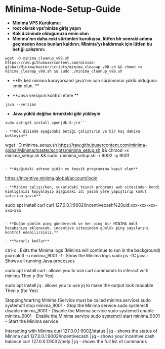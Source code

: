 # Minima-Node-Setup-Guide

- **Minima VPS Kurulumu:**
- **root olarak vps'ninize giriş yapın**
- **Kök dizininde olduğunuza emin olun**
- **Minima'nın daha eski sürümleri kuruluysa, lütfen bir sonraki adıma geçmeden önce bunları kaldırın. Minima'yı kaldırmak için lütfen bu betiği çalıştırın:**
```
wget -O minima_cleanup_v98.sh https://raw.githubusercontent.com/minima-global/Minima/master/scripts/minima_cleanup_v98.sh && chmod +x minima_cleanup_v98.sh && sudo ./minima_cleanup_v98.sh
```
- **İlk kez minima kuruyorsanız java'nın son sürümünün yüklü olduğuna emin olun. **

- **Java versiyon kontrol etme **
```
java --version
```
- **Java yüklü değilse örnekteki gibi yükleyin**
```
sudo apt-get install openjdk-8-jre```

- **Kök dizinde aşağıdaki betiği çalıştırın ve bir kaç dakika bekleyin** 
```
wget -O minima_setup.sh https://raw.githubusercontent.com/minima-global/Minima/master/scripts/minima_setup.sh && chmod +x minima_setup.sh && sudo ./minima_setup.sh -r 9002 -p 9001
```

- **Aşağıdaki adrese gidin ve teşvik programına kayıt olun** 

```
https://incentive.minima.global/account/login
```
- **Minima çalışırken, yukarıdaki teşvik programı web sitesinden kendi kimliğinizi kopyalayıp aşağıdaki id: yazan yere yapıştırıp komut satırına yazın**
```
sudo apt install curl
curl 127.0.0.1:9002/incentivecash%20uid:xxx-xxx-xxx-xxx-xxx
```

- **Düğüm günlük ping gönderecek ve her ping bir MİNİMA ödül hesabınıza eklenecek. incentive sitesinden günlük ping sayılarını kontrol edebilirsiniz.**  

- **Yararlı kodlar**

```
ctrl-c : Exits the Minima logs (Minima will continue to run in the background)
journalctl -u minima_9001 -f : Show the Minima logs
sudo ps -fC java : Shows all running Java processes

sudo apt install curl : allows you to use curl commands to interact with minima
Then y (for Yes)

sudo apt install jq : allows you to use jq to make the output look readable
Then y (for Yes)

Stopping/starting Minima (Service must be called minima.service)
sudo systemctl stop minima_9001 - Stop the Minima service
sudo systemctl disable minima_9001 - Disable the Minima service
sudo systemctl enable minima_9001 - Enable the Minima service 
sudo systemctl start minima_9001 - Start the Minima service

Interacting with Minima
curl 127.0.0.1:9002/status | jq - shows the status of Minima 
curl 127.0.0.1:9002/incentivecash | jq - shows your incentive cash balance
curl 127.0.0.1:9002/help | jq - shows the full list of commands
```





